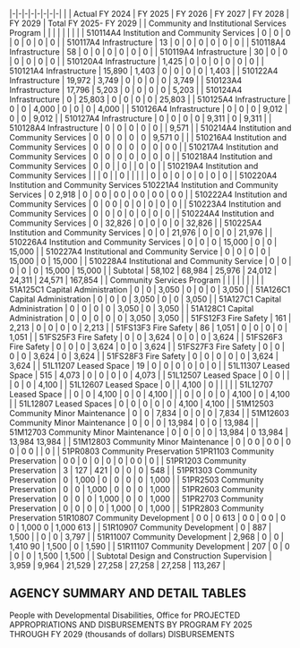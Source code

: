 |-|-|-|-|-|-|-|-|
| | Actual FY 2024 | FY 2025 | FY 2026 | FY 2027 | FY 2028 | FY 2029 | Total FY 2025- FY 2029 |
| Community and Institutional Services Program | | | | | | | |
| 510114A4 Institution and Community Services | 0 | 0 | 0 | 0 | 0 | 0 | 0 |
| 510117A4 Infrastructure | 13 | 0 | 0 | 0 | 0 | 0 | 0 |
| 510118A4 Infrastructure | 58 | 0 | 0 | 0 | 0 | 0 | 0 |
| 510119A4 Infrastructure | 30 | 0 | 0 | 0 | 0 | 0 | 0 |
| 510120A4 Infrastructure | 1,425 | 0 | 0 | 0 | 0 | 0 | 0 |
| 510121A4 Infrastructure | 15,890 | 1,403 | 0 | 0 | 0 | 0 | 1,403 |
| 510122A4 Infrastructure | 19,972 | 3,749 | 0 | 0 | 0 | 0 | 3,749 |
| 510123A4 Infrastructure | 17,796 | 5,203 | 0 | 0 | 0 | 0 | 5,203 |
| 510124A4 Infrastructure | 0 | 25,803 | 0 | 0 | 0 | 0 | 25,803 |
| 510125A4 Infrastructure | 0 | 0 | 4,000 | 0 | 0 | 0 | 4,000 |
| 510126A4 Infrastructure | 0 | 0 | 0 | 9,012 | 0 | 0 | 9,012 |
| 510127A4 Infrastructure | 0 | 0 | 0 | 0 | 9,311 | 0 | 9,311 |
| 510128A4 Infrastructure | 0 | 0 | 0 | 0 | 0 | | 9,571 |
| 510214A4 Institution and Community Services | 0 | 0 | 0 | 0 | 0 | 9,571  0 | |
| 510216A4 Institution and Community Services | 0 | 0 | 0 | 0 | 0 | 0 | 0  0 |
| 510217A4 Institution and Community Services | 0 | 0 | 0 | 0 | 0 | 0 | 0 |
| 510218A4 Institution and Community Services | 0 | 0 | | 0 | | 0 | 0 |
| 510219A4 Institution and Community Services | | | 0 | | 0 | | |
| | 0 | 0 | 0 | 0 | 0 | 0 | 0 |
| 510220A4 Institution and Community Services 510221A4 Institution and Community Services | 0  2,918 | 0 | 0  0 | 0  0 | 0  0 | 0  0 | 0  0 |
| 510222A4 Institution and Community Services | 0 | 0  0 | 0 | 0 | 0 | 0 | 0 |
| 510223A4 Institution and Community Services | 0 | 0 | 0 | 0 | 0 | 0 | 0 |
| 510224A4 Institution and Community Services | 0 | 32,826 | 0 | 0 | 0 | 0 | 32,826 |
| 510225A4 Institution and Community Services | 0 | 0 | 21,976 | 0 | 0 | 0 | 21,976 |
| 510226A4 Institution and Community Services | 0 | 0 | 0 | 15,000 | 0 | 0 | 15,000 |
| 510227A4 Institutional and Community Service | 0 | 0 | 0 | 0 | 15,000 | 0 | 15,000 |
| 510228A4 Institutional and Community Service | 0 | 0 | 0 | 0 | 0 | 15,000 | 15,000 |
| Subtotal | 58,102 | 68,984 | 25,976 | 24,012 | 24,311 | 24,571 | 167,854 |
| Community Services Program | | | | | | | |
| 51A125C1 Capital Administration | 0 | 0 | 3,050 | 0 | 0 | 0 | 3,050 |
| 51A126C1 Capital Administration | 0 | 0 | 0 | 3,050 | 0 | 0 | 3,050 |
| 51A127C1 Capital Administration | 0 | 0 | 0 | 0 | 3,050 | 0 | 3,050 |
| 51A128C1 Capital Administration | 0 | 0 | 0 | 0 | 0 | 3,050 | 3,050 |
| 51FS12F3 Fire Safety | 161 | 2,213 | 0 | 0 | 0 | 0 | 2,213 |
| 51FS13F3 Fire Safety | 86 | 1,051 | 0 | 0 | 0 | 0 | 1,051 |
| 51FS25F3 Fire Safety | 0 | 0 | 3,624 | 0 | 0 | 0 | 3,624 |
| 51FS26F3 Fire Safety | 0 | 0 | 0 | 3,624 | 0 | 0 | 3,624 |
| 51FS27F3 Fire Safety | 0 | 0 | 0 | 0 | 3,624 | 0 | 3,624 |
| 51FS28F3 Fire Safety | 0 | 0 | 0 | 0 | 0 | 3,624 | 3,624 |
| 51L11207 Leased Space | 19 | 0 | 0 | 0 | 0 | 0 | 0 |
| 51L11307 Leased Space | 515 | 4,073 | 0 | 0 | 0 | 0 | 4,073 |
| 51L12507 Leased Space | 0 | 0 | | | 0 | 0 | 4,100 |
| 51L12607 Leased Space | 0 | | 4,100 | 0 | | | |
| 51L12707 Leased Space | | 0 | 0 | 4,100 | 0 | 0 | 4,100 |
| | 0 | 0 | 0 | 0 | 4,100 | 0 | 4,100 |
| 51L12807 Leased Spaces | 0 | 0 | 0 | 0 | 0 | 4,100 | 4,100 |
| 51M12503 Community Minor Maintenance | 0 | 0 | 7,834 | 0 | 0 | 0 | 7,834 |
| 51M12603 Community Minor Maintenance | 0 | 0 | 0 | 13,984 | 0 | 0 | 13,984 |
| 51M12703 Community Minor Maintenance | 0 | 0 | 0 | 0 | 13,984 | 0  13,984 | 13,984  13,984 |
| 51M12803 Community Minor Maintenance | 0 | 0  0 | 0  0 | 0  0 | 0  0 | | 0 |
| 51PR0803 Community Preservation 51PR1103 Community Preservation | 0  0 | 0 | 0 | 0 | 0 | 0  0 | 0 |
| 51PR1203 Community Preservation | 3 | 127 | 421 | 0 | 0 | 0 | 548 |
| 51PR1303 Community Preservation | 0 | 1,000 | 0 | 0 | 0 | 0 | 1,000 |
| 51PR2503 Community Preservation | 0 | 0 | 1,000 | 0 | 0 | 0 | 1,000 |
| 51PR2603 Community Preservation | 0 | 0 | 0 | 1,000 | 0 | 0 | 1,000 |
| 51PR2703 Community Preservation | 0 | 0 | 0 | 0 | 1,000 | 0 | 1,000 |
| 51PR2803 Community Preservation 51R10807 Community Development | 0  0 | 0  613 | 0  0 | 0  0 | 0  0 | 1,000  0 | 1,000  613 |
| 51R10907 Community Development | 0 | 887 | 1,500 | | 0 | 0 | 3,797 |
| 51R11007 Community Development | 2,968 | 0 | 0 | 1,410  90 | 1,500 | 0 | 1,590 |
| 51R11107 Community Development | 207 | 0 | 0 | 0 | 0 | 1,500 | 1,500 |
| Subtotal  Design and Construction Supervision | 3,959 | 9,964 | 21,529 | 27,258 | 27,258 | 27,258 | 113,267 |

## **AGENCY SUMMARY AND DETAIL TABLES**

People with Developmental Disabilities, Office for PROJECTED APPROPRIATIONS AND DISBURSEMENTS BY PROGRAM FY 2025 THROUGH FY 2029 (thousands of dollars) DISBURSEMENTS